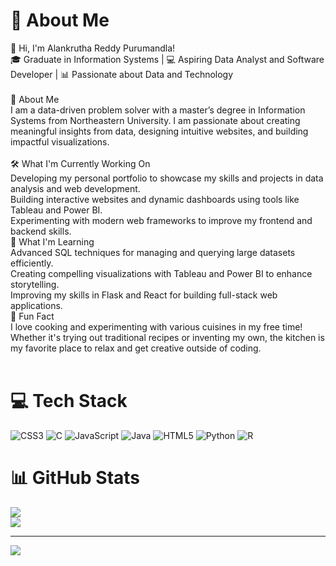 # 💫 About Me
👋 Hi, I'm Alankrutha Reddy Purumandla!<br>🎓 Graduate in Information Systems | 💻 Aspiring Data Analyst and Software Developer | 📊 Passionate about Data and Technology<br><br>🚀 About Me<br>I am a data-driven problem solver with a master’s degree in Information Systems from Northeastern University. I am passionate about creating meaningful insights from data, designing intuitive websites, and building impactful visualizations.<br><br>🛠️ What I'm Currently Working On<br>Developing my personal portfolio to showcase my skills and projects in data analysis and web development.<br>Building interactive websites and dynamic dashboards using tools like Tableau and Power BI.<br>Experimenting with modern web frameworks to improve my frontend and backend skills.<br>🌱 What I'm Learning<br>Advanced SQL techniques for managing and querying large datasets efficiently.<br>Creating compelling visualizations with Tableau and Power BI to enhance storytelling.<br>Improving my skills in Flask and React for building full-stack web applications.<br>🎉 Fun Fact<br>I love cooking and experimenting with various cuisines in my free time! Whether it's trying out traditional recipes or inventing my own, the kitchen is my favorite place to relax and get creative outside of coding.<br><br>


# 💻 Tech Stack
![CSS3](https://img.shields.io/badge/css3-%231572B6.svg?style=for-the-badge&logo=css3&logoColor=white) ![C](https://img.shields.io/badge/c-%2300599C.svg?style=for-the-badge&logo=c&logoColor=white) ![JavaScript](https://img.shields.io/badge/javascript-%23323330.svg?style=for-the-badge&logo=javascript&logoColor=%23F7DF1E) ![Java](https://img.shields.io/badge/java-%23ED8B00.svg?style=for-the-badge&logo=openjdk&logoColor=white) ![HTML5](https://img.shields.io/badge/html5-%23E34F26.svg?style=for-the-badge&logo=html5&logoColor=white) ![Python](https://img.shields.io/badge/python-3670A0?style=for-the-badge&logo=python&logoColor=ffdd54) ![R](https://img.shields.io/badge/r-%23276DC3.svg?style=for-the-badge&logo=r&logoColor=white)
# 📊 GitHub Stats

![](https://github-readme-streak-stats.herokuapp.com/?user=Alankrutha18&theme=dark&hide_border=false)<br/>
![](https://github-readme-stats.vercel.app/api/top-langs/?username=Alankrutha18&theme=dark&hide_border=false&include_all_commits=true&count_private=true&layout=compact)

---
[![](https://visitcount.itsvg.in/api?id=Alankrutha18&icon=0&color=0)](https://visitcount.itsvg.in)

